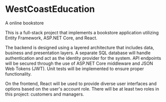 # WestCoastEducation
A online bookstore 

This is a full-stack project that implements a bookstore application utilizing Entity Framework, ASP.NET Core, and React. 

The backend is designed using a layered architecture that includes data, business and presentation layers. 
A separate SQL database will handle authentication and act as the identity provider for the system. 
API endpoints will be secured through the use of ASP.NET Core middleware and JSON Web Tokens (JWT). 
Unit tests will be implemented to ensure proper functionality. 

On the frontend, React will be used to provide diverse user interfaces and options based on the user's account role. 
There will be at least two roles in this project: customers and managers.